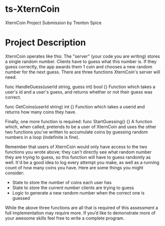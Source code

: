 # ts-XternCoin
XternCoin Project Submission by Trenton Spice


# Project Description

XternCoin operates like this: The "server" (your code you are writing) stores a single random number. Clients have to guess what this number is. If they guess correctly, the app awards them 1 coin and chooses a new random number for the next guess.
There are three functions XternCoin's server will need.


func HandleGuess(userId string, guess int) bool {}
Function which takes a user's id and a user's guess, and returns whether or not their guess was correct.

func GetCoins(userId string) int {}
Function which takes a userid and returns how many coins they have.


Finally, one more function is required:
func StartGuessing() {}
A function which, when called, pretends to be a user of XternCoin and uses the other two functions you've written to accumulate coins by guessing random numbers in a loop (indefinite is fine).


Remember that users of XternCoin would only have access to the two functions you wrote above; they can't directly see what random number they are trying to guess, so this function will have to guess randomly as well.
It'd be a good idea to log every attempt you make, as well as a running count of how many coins you have. Here are some things you might consider:

- State to store the number of coins each user has
- State to store the current number clients are trying to guess
- Logic to generate a new random number when the correct one is guessed
 
While the above three functions are all that is required of this assessment a full implementation may require more. If you’d like to demonstrate more of your awesome skills feel free to write a complete program. 
